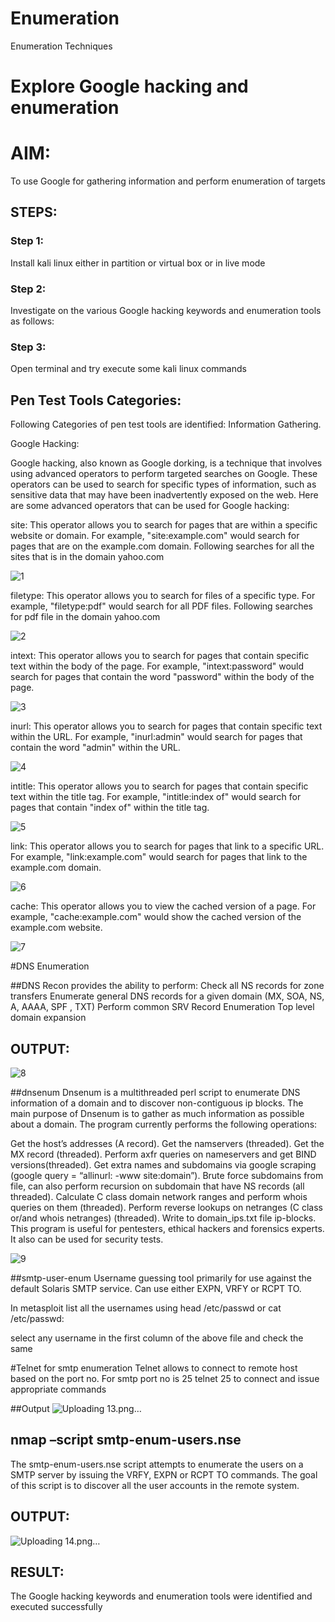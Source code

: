 # Enumeration
Enumeration Techniques

# Explore Google hacking and enumeration 

# AIM:

To use Google for gathering information and perform enumeration of targets

## STEPS:

### Step 1:

Install kali linux either in partition or virtual box or in live mode

### Step 2:

Investigate on the various Google hacking keywords and enumeration tools as follows:


### Step 3:
Open terminal and try execute some kali linux commands

## Pen Test Tools Categories:  

Following Categories of pen test tools are identified:
Information Gathering.

Google Hacking:

Google hacking, also known as Google dorking, is a technique that involves using advanced operators to perform targeted searches on Google. These operators can be used to search for specific types of information, such as sensitive data that may have been inadvertently exposed on the web. Here are some advanced operators that can be used for Google hacking:

site: This operator allows you to search for pages that are within a specific website or domain. For example, "site:example.com" would search for pages that are on the example.com domain.
Following searches for all the sites that is in the domain yahoo.com

![1](https://github.com/Gopikakarthik/Enumeration/assets/121235427/2ff48f09-8f88-4211-9890-585c22be179a)


filetype: This operator allows you to search for files of a specific type. For example, "filetype:pdf" would search for all PDF files.
Following searches for pdf file in the domain yahoo.com

![2](https://github.com/Gopikakarthik/Enumeration/assets/121235427/342ad6fb-d51d-480e-a09b-cf380826001a)


intext: This operator allows you to search for pages that contain specific text within the body of the page. For example, "intext:password" would search for pages that contain the word "password" within the body of the page.

![3](https://github.com/Gopikakarthik/Enumeration/assets/121235427/c129f8a8-b7d7-41fc-9d28-26295f27b97d)

inurl: This operator allows you to search for pages that contain specific text within the URL. For example, "inurl:admin" would search for pages that contain the word "admin" within the URL.

![4](https://github.com/Gopikakarthik/Enumeration/assets/121235427/5f1477b1-d362-475c-9112-900aaf2d5410)

intitle: This operator allows you to search for pages that contain specific text within the title tag. For example, "intitle:index of" would search for pages that contain "index of" within the title tag.

![5](https://github.com/Gopikakarthik/Enumeration/assets/121235427/02bd4394-c5d4-4cf7-ba29-6afb3425b682)

link: This operator allows you to search for pages that link to a specific URL. For example, "link:example.com" would search for pages that link to the example.com domain.

![6](https://github.com/Gopikakarthik/Enumeration/assets/121235427/f0222fd1-ae8e-4640-88a4-e454cff88727)

cache: This operator allows you to view the cached version of a page. For example, "cache:example.com" would show the cached version of the example.com website.

![7](https://github.com/Gopikakarthik/Enumeration/assets/121235427/35116949-69e2-414f-8b02-c972d43039fc)

#DNS Enumeration


##DNS Recon
provides the ability to perform:
Check all NS records for zone transfers
Enumerate general DNS records for a given domain (MX, SOA, NS, A, AAAA, SPF , TXT)
Perform common SRV Record Enumeration
Top level domain expansion
## OUTPUT:

![8](https://github.com/Gopikakarthik/Enumeration/assets/121235427/68291e51-f9ae-482c-bcbe-42cddd85efb2)






##dnsenum
Dnsenum is a multithreaded perl script to enumerate DNS information of a domain and to discover non-contiguous ip blocks. The main purpose of Dnsenum is to gather as much information as possible about a domain. The program currently performs the following operations:

Get the host’s addresses (A record).
Get the namservers (threaded).
Get the MX record (threaded).
Perform axfr queries on nameservers and get BIND versions(threaded).
Get extra names and subdomains via google scraping (google query = “allinurl: -www site:domain”).
Brute force subdomains from file, can also perform recursion on subdomain that have NS records (all threaded).
Calculate C class domain network ranges and perform whois queries on them (threaded).
Perform reverse lookups on netranges (C class or/and whois netranges) (threaded).
Write to domain_ips.txt file ip-blocks.
This program is useful for pentesters, ethical hackers and forensics experts. It also can be used for security tests.

![9](https://github.com/Gopikakarthik/Enumeration/assets/121235427/668988b1-8df7-4ffc-a31f-83cc03e4be28)

##smtp-user-enum
Username guessing tool primarily for use against the default Solaris SMTP service. Can use either EXPN, VRFY or RCPT TO.

In metasploit list all the usernames using head /etc/passwd or cat /etc/passwd:

select any username in the first column of the above file and check the same


#Telnet for smtp enumeration
Telnet allows to connect to remote host based on the port no. For smtp port no is 25
telnet <host address> 25 to connect
and issue appropriate commands
  
 ##Output
 ![Uploading 13.png…]()

  
  

## nmap –script smtp-enum-users.nse <hostname>

The smtp-enum-users.nse script attempts to enumerate the users on a SMTP server by issuing the VRFY, EXPN or RCPT TO commands. The goal of this script is to discover all the user accounts in the remote system.


## OUTPUT:
![Uploading 14.png…]()



## RESULT:
The Google hacking keywords and enumeration tools were identified and executed successfully

